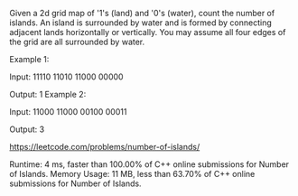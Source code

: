 Given a 2d grid map of '1's (land) and '0's (water), count the number of islands. An island is surrounded by water and is formed by connecting adjacent lands horizontally or vertically. You may assume all four edges of the grid are all surrounded by water.

Example 1:

Input:
11110
11010
11000
00000

Output: 1
Example 2:

Input:
11000
11000
00100
00011

Output: 3

https://leetcode.com/problems/number-of-islands/

Runtime: 4 ms, faster than 100.00% of C++ online submissions for Number of Islands.
Memory Usage: 11 MB, less than 63.70% of C++ online submissions for Number of Islands.
